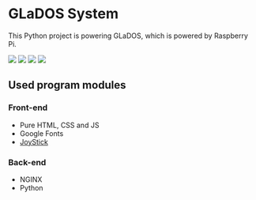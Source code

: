 # GLaDOS System

This Python project is powering GLaDOS, which is powered by Raspberry Pi.

![](https://img.shields.io/badge/Version-1.0--alpha1-blue)
![](https://img.shields.io/badge/Code%20quality-middling-yellow)
![](https://img.shields.io/badge/Complete-no-red)
![](https://img.shields.io/badge/Python-3.8-yellow)

## Used program modules

### Front-end

- Pure HTML, CSS and JS
- Google Fonts
- [JoyStick](https://github.com/bobboteck/JoyStick)

### Back-end

- NGINX
- Python
